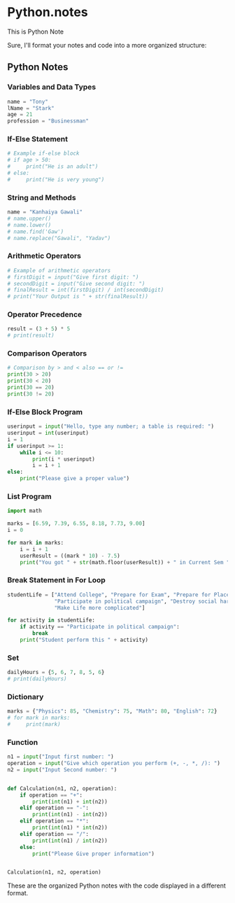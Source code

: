 # Python.notes
This is Python Note


Sure, I'll format your notes and code into a more organized structure:

## Python Notes

### Variables and Data Types
```python
name = "Tony"
lName = "Stark"
age = 21
profession = "Businessman"
```

### If-Else Statement
```python
# Example if-else block
# if age > 50:
#     print("He is an adult")
# else:
#     print("He is very young")
```

### String and Methods
```python
name = "Kanhaiya Gawali"
# name.upper()
# name.lower()
# name.find('Gaw')
# name.replace("Gawali", "Yadav")
```

### Arithmetic Operators
```python
# Example of arithmetic operators
# firstDigit = input("Give first digit: ")
# secondDigit = input("Give second digit: ")
# finalResult = int(firstDigit) / int(secondDigit)
# print("Your Output is " + str(finalResult))
```

### Operator Precedence
```python
result = (3 + 5) * 5
# print(result)
```

### Comparison Operators
```python
# Comparison by > and < also == or !=
print(30 > 20)
print(30 < 20)
print(30 == 20)
print(30 != 20)
```

### If-Else Block Program
```python
userinput = input("Hello, type any number; a table is required: ")
userinput = int(userinput)
i = 1
if userinput >= 1:
    while i <= 10:
        print(i * userinput)
        i = i + 1
else:
    print("Please give a proper value")
```

### List Program
```python
import math

marks = [6.59, 7.39, 6.55, 8.18, 7.73, 9.00]
i = 0

for mark in marks:
    i = i + 1
    userResult = ((mark * 10) - 7.5)
    print("You got " + str(math.floor(userResult)) + " in Current Sem " + str(i))
```

### Break Statement in For Loop
```python
studentLife = ["Attend College", "Prepare for Exam", "Prepare for Placement", "Prepare for Growing Life also",
               "Participate in political campaign", "Destroy social harmony", "Go to Depression",
               "Make Life more complicated"]

for activity in studentLife:
    if activity == "Participate in political campaign":
        break
    print("Student perform this " + activity)
```

### Set
```python
dailyHours = {5, 6, 7, 8, 5, 6}
# print(dailyHours)
```

### Dictionary
```python
marks = {"Physics": 85, "Chemistry": 75, "Math": 80, "English": 72}
# for mark in marks:
#     print(mark)
```

### Function
```python
n1 = input("Input first number: ")
operation = input("Give which operation you perform (+, -, *, /): ")
n2 = input("Input Second number: ")


def Calculation(n1, n2, operation):
    if operation == "+":
        print(int(n1) + int(n2))
    elif operation == "-":
        print(int(n1) - int(n2))
    elif operation == "*":
        print(int(n1) * int(n2))
    elif operation == "/":
        print(int(n1) / int(n2))
    else:
        print("Please Give proper information")


Calculation(n1, n2, operation)
```

These are the organized Python notes with the code displayed in a different format.
